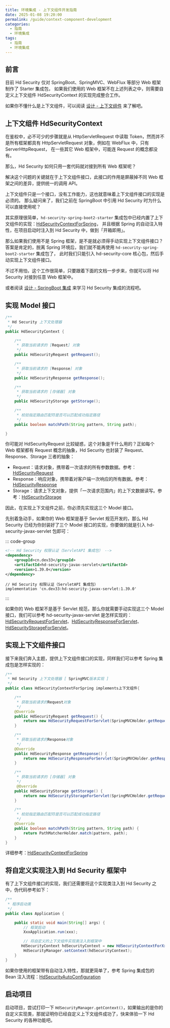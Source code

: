 ```yaml
---
title: 环境集成 - 上下文组件开发指南
date: 2025-01-08 19:20:00
permalink: /guide/context-component-development
categories:
  - 指南
  - 环境集成
tags:
  - 指南
  - 环境集成
---
```


## 前言

目前 Hd Security 仅对 SpringBoot、SpringMVC、WebFlux 等部分 Web 框架制作了 Starter 集成包， 如果我们使用的 Web 框架不在上述列表之中，则需要自定义上下文组件 HdSecurityContext 的实现完成整合工作。

如果你不懂什么是上下文组件，可以阅读 [设计 - 上下文组件](/design/context-component) 来了解吧。

## 上下文组件 HdSecurityContext

在鉴权中，必不可少的步骤就是从 HttpServletRequest 中读取 Token，然而并不是所有框架都具有 HttpServletRequest 对象，例如在 WebFlux 中，只有 ServerHttpRequest， 在一些其它 Web 框架中，可能连 Request 的概念都没有。

那么，Hd Security 如何只用一套代码就对接到所有 Web 框架呢？

解决这个问题的关键就在于上下文组件接口，此接口的作用是屏蔽掉不同 Web 框架之间的差异，提供统一的调用 API。

上下文组件只是一个接口，没有工作能力，这也就意味着上下文组件接口的实现是必须的。 那么疑问来了，我们之前在 SpringBoot 中引用 Hd Security 时为什么可以直接使用呢？

其实原理很简单，`hd-security-spring-boot2-starter` 集成包中已经内置了上下文组件的实现：[HdSecurityContextForSpring](https://github.com/Kele-Bingtang/hd-security/tree/master/hd-security-starter/hd-security-spring-boot2-starter/src/main/java/cn/youngkbt/hdsecurity/context/HdSecurityContextForSpring.java)， 并且根据 Spring 的自动注入特性，在项目启动时注入到 Hd Security 中，做到「开箱即用」。

那么如果我们使用不是 Spring 框架，是不是就必须得手动实现上下文组件接口？答案是肯定的，脱离 Spring 环境后，我们就不能再使用 `hd-security-spring-boot2-starter` 集成包了， 此时我们只能引入 hd-security-core 核心包，然后手动实现上下文组件接口。

不过不用怕，这个工作很简单，只要跟着下面的文档一步步来，你就可以将 Hd Security 对接到任意 Web 框架中。

或者阅读 [设计 - SpringBoot 集成](/design/spring-boot-integration) 来学习 Hd Security 集成的流程吧。

## 实现 Model 接口

```java
/**
 * Hd Security 上下文处理器
 */
public HdSecurityContext {

    /**
     * 获取当前请求的 [Request] 对象
     */
    public HdSecurityRequest getRequest();

    /**
     * 获取当前请求的 [Response] 对象
     */
    public HdSecurityResponse getResponse();

    /**
     * 获取当前请求的 [存储器] 对象
     */
    public HdSecurityStorage getStorage();

    /**
     * 校验指定路由匹配符是否可以匹配成功指定路径
     */
    public boolean matchPath(String pattern, String path);

}
```

你可能对 HdSecurityRequest 比较疑惑，这个对象是干什么用的？正如每个 Web 框架都有 Request 概念的抽象，Hd Security 也封装了 Request、Response、Storage 三者的抽象：

- Request：请求对象，携带着一次请求的所有参数数据。参考：[HdSecurityRequest](https://github.com/Kele-Bingtang/hd-security/tree/master/hd-security-core/src/main/java/cn/youngkbt/hdsecurity/context/model/HdSecurityRequest.java)
- Response：响应对象，携带着对客户端一次响应的所有数据。参考：[HdSecurityResponse](https://github.com/Kele-Bingtang/hd-security/tree/master/hd-security-core/src/main/java/cn/youngkbt/hdsecurity/context/model/HdSecurityResponse.java)
- Storage：请求上下文对象，提供「一次请求范围内」的上下文数据读写。参考：[HdSecurityStorage](https://github.com/Kele-Bingtang/hd-security/tree/master/hd-security-core/src/main/java/cn/youngkbt/hdsecurity/context/model/HdSecurityStorage.java)

因此，在实现上下文组件之前，你必须先实现这三个 Model 接口。

先别着急动手，如果你的 Web 框架是基于 Servlet 规范开发的，那么 Hd Security 已经为你封装好了三个 Model 接口的实现，你要做的就是引入 hd-security-javax-servlet 包即可：

::: code-group

```xml [Maven 方式]
<!-- Hd Security 权限认证（ServletAPI 集成包） -->
<dependency>
    <groupId>cn.dev33</groupId>
    <artifactId>hd-security-javax-servlet</artifactId>
    <version>1.39.0</version>
</dependency>

```

```text [Gradle 方式]
// Hd Security 权限认证（ServletAPI 集成包）
implementation 'cn.dev33:hd-security-javax-servlet:1.39.0'
```

:::

如果你的 Web 框架不是基于 Servlet 规范，那么你就需要手动实现这三个 Model 接口，我们可以参考 hd-security-javax-servlet 是怎样实现的： [HdSecurityRequestForServlet](https://github.com/Kele-Bingtang/hd-security/tree/master/hd-security-starter/hd-security-javax-servlet/src/main/java/cn/youngkbt/hdsecurity/HdSecurityRequestForServlet.java)、[HdSecurityResponseForServlet](https://github.com/Kele-Bingtang/hd-security/tree/master/hd-security-starter/hd-security-javax-servlet/src/main/java/cn/youngkbt/hdsecurity/HdSecurityResponseForServlet.java)、[HdSecurityStorageForServlet](https://github.com/Kele-Bingtang/hd-security/tree/master/hd-security-starter/hd-security-javax-servlet/src/main/java/cn/youngkbt/hdsecurity/HdSecurityStorageForServlet.java)。

## 实现上下文组件接口

接下来我们奔入主题，提供上下文组件接口的实现，同样我们可以参考 Spring 集成包是怎样实现的：

```java
/**
 * Hd Security 上下文处理器 [ SpringMVC版本实现 ]
 */
public class HdSecurityContextForSpring implements上下文组件{

    /**
     * 获取当前请求的Request对象
     */
    @Override
    public HdSecurityRequest getRequest() {
        return new HdSecurityRequestForServlet(SpringMVCHolder.getRequest());
    }

    /**
     * 获取当前请求的Response对象
     */
    @Override
    public HdSecurityResponse getResponse() {
        return new HdSecurityResponseForServlet(SpringMVCHolder.getResponse());
    }

    /**
     * 获取当前请求的 [存储器] 对象
     */
     @Override
    public HdSecurityStorage getStorage() {
        return new HdSecurityStorageForServlet(SpringMVCHolder.getRequest());
    }

    /**
     * 校验指定路由匹配符是否可以匹配成功指定路径
     */
    @Override
    public boolean matchPath(String pattern, String path) {
        return PathMatcherHolder.match(pattern, path);
    }
}
```

详细参考：[HdSecurityContextForSpring](https://github.com/Kele-Bingtang/hd-security/tree/master/hd-security-starter/hd-security-spring-boot2-starter/src/main/java/cn/youngkbt/hdsecurity/context/HdSecurityContextForSpring.java)

## 将自定义实现注入到 Hd Security 框架中

有了上下文组件接口的实现，我们还需要将这个实现类注入到 Hd Security 之中，伪代码参考如下：

```java
/**
 * 程序启动类
 */
public class Application {

    public static void main(String[] args) {
        // 框架启动
        XxxApplication.run(xxx);

        // 将自定义的上下文组件实现类注入到框架中
       HdSecurityContext hdSecurityContext = new HdSecurityContextForXxx();
        HdSecurityManager.setContext(hdSecurityContext);
    }
}
```

如果你使用的框架带有自动注入特性，那就更简单了，参考 Spring 集成包的 Bean 注入流程：[HdSecurityAutoConfiguration](https://github.com/Kele-Bingtang/hd-security/tree/master/hd-security-starter/hd-security-spring-boot2-starter/src/main/java/cn/youngkbt/hdsecurity/config/HdSecurityAutoConfiguration.java)

## 启动项目

启动项目，尝试打印一下 `HdSecurityManager.getContext()`，如果输出的是你的自定义实现类，那就证明你已经自定义上下文组件成功了，快来体验一下 Hd Security 的各种功能吧。
